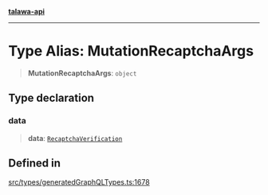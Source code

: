 [**talawa-api**](../../../README.md)

***

# Type Alias: MutationRecaptchaArgs

> **MutationRecaptchaArgs**: `object`

## Type declaration

### data

> **data**: [`RecaptchaVerification`](RecaptchaVerification.md)

## Defined in

[src/types/generatedGraphQLTypes.ts:1678](https://github.com/Suyash878/talawa-api/blob/095e6964ce2a06c1c30d1acf81b6162203f1db91/src/types/generatedGraphQLTypes.ts#L1678)

